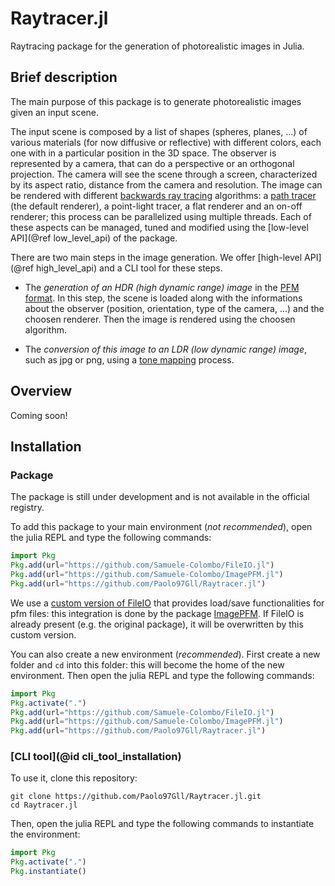 # Raytracer.jl

Raytracing package for the generation of photorealistic images in Julia.

## Brief description

The main purpose of this package is to generate photorealistic images given an input scene.

The input scene is composed by a list of shapes (spheres, planes, ...) of various materials (for now diffusive or reflective) with different colors, each one with in a particular position in the 3D space. The observer is represented by a camera, that can do a perspective or an orthogonal projection. The camera will see the scene through a screen, characterized by its aspect ratio, distance from the camera and resolution. The image can be rendered with different [backwards ray tracing](https://en.wikipedia.org/wiki/Ray_tracing_(graphics)#Reversed_direction_of_traversal_of_scene_by_the_rays) algorithms: a [path tracer](https://en.wikipedia.org/wiki/Path_tracing) (the default renderer), a point-light tracer, a flat renderer and an on-off renderer; this process can be parallelized using multiple threads. Each of these aspects can be managed, tuned and modified using the [low-level API](@ref low_level_api) of the package.

There are two main steps in the image generation. We offer [high-level API](@ref high_level_api) and a CLI tool for these steps.

- The _generation of an HDR (high dynamic range) image_ in the [PFM format](http://www.pauldebevec.com/Research/HDR/PFM/). In this step, the scene is loaded along with the informations about the observer (position, orientation, type of the camera, ...) and the choosen renderer. Then the image is rendered using the choosen algorithm.

- The _conversion of this image to an LDR (low dynamic range) image_, such as jpg or png, using a [tone mapping](https://en.wikipedia.org/wiki/Tone_mapping) process.

## Overview

Coming soon!

## Installation

### Package

The package is still under development and is not available in the official registry.

To add this package to your main environment (_not recommended_), open the julia REPL and type the following commands:

```julia
import Pkg
Pkg.add(url="https://github.com/Samuele-Colombo/FileIO.jl")
Pkg.add(url="https://github.com/Samuele-Colombo/ImagePFM.jl")
Pkg.add(url="https://github.com/Paolo97Gll/Raytracer.jl")
```

We use a [custom version of FileIO](https://github.com/Samuele-Colombo/FileIO.jl) that provides load/save functionalities for pfm files: this integration is done by the package [ImagePFM](https://github.com/Samuele-Colombo/ImagePFM.jl). If FileIO is already present (e.g. the original package), it will be overwritten by this custom version.

You can also create a new environment (_recommended_). First create a new folder and `cd` into this folder: this will become the home of the new environment. Then open the julia REPL and type the following commands:

```julia
import Pkg
Pkg.activate(".")
Pkg.add(url="https://github.com/Samuele-Colombo/FileIO.jl")
Pkg.add(url="https://github.com/Samuele-Colombo/ImagePFM.jl")
Pkg.add(url="https://github.com/Paolo97Gll/Raytracer.jl")
```

### [CLI tool](@id cli_tool_installation)

To use it, clone this repository:

```shell
git clone https://github.com/Paolo97Gll/Raytracer.jl.git
cd Raytracer.jl
```

Then, open the julia REPL and type the following commands to instantiate the environment:

```julia
import Pkg
Pkg.activate(".")
Pkg.instantiate()
```
